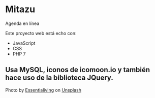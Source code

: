 # Mitazu
Agenda en línea

Este proyecto web está echo con:
 - JavaScript
 - CSS
 - PHP 7

Usa MySQL, iconos de icomoon.io y también hace uso de la biblioteca JQuery.
-----------------------------------------------------------------------------
Photo by <a id="un_pic" href="https://unsplash.com/@essentialiving" target="_blank">Essentialiving</a> on <a id="un_pic" href="https://unsplash.com" target="_blank">Unsplash</a>
